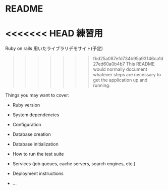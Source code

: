 # README

<<<<<<< HEAD
練習用
=======
Ruby on rails 用いたライブラリデモサイト(予定)


>>>>>>> fbd25a087efd734b95a93146ca1d27ed60a0b4b7
This README would normally document whatever steps are necessary to get the
application up and running.

Things you may want to cover:

* Ruby version

* System dependencies

* Configuration

* Database creation

* Database initialization

* How to run the test suite

* Services (job queues, cache servers, search engines, etc.)

* Deployment instructions

* ...
